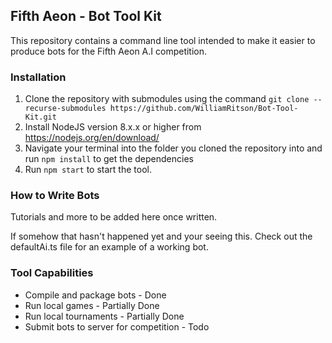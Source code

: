 ## Fifth Aeon - Bot Tool Kit
This repository contains a command line tool intended to make it easier to produce bots for the Fifth Aeon A.I competition.

### Installation
1. Clone the repository with submodules using the command `git clone --recurse-submodules https://github.com/WilliamRitson/Bot-Tool-Kit.git`
2. Install NodeJS version 8.x.x or higher from <https://nodejs.org/en/download/>
3. Navigate your terminal into the folder you cloned the repository into and run `npm install` to get the dependencies
4. Run `npm start` to start the tool.

### How to Write Bots
Tutorials and more to be added here once written.

If somehow that hasn't happened yet and your seeing this. Check out the defaultAi.ts file for an example of a working bot. 

### Tool Capabilities
* Compile and package bots - Done
* Run local games - Partially Done
* Run local tournaments - Partially Done
* Submit bots to server for competition - Todo
